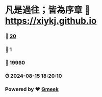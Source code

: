 # 凡是過往；皆為序章 :link: https://xiykj.github.io 
### :page_facing_up: [20](https://xiykj.github.io/tag.html) 
### :speech_balloon: 1 
### :hibiscus: 19960 
### :alarm_clock: 2024-08-15 18:20:10 
### Powered by :heart: [Gmeek](https://github.com/Meekdai/Gmeek)

